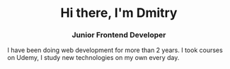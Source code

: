 <h1 align="center">Hi there, I'm Dmitry 
<h3 align="center">Junior Frontend Developer</h3>
<p font-size="24px">I have been doing web development for more than 2 years. I took courses on Udemy, I study new technologies on my own every day.</p>

<!--
**dimaldo86/dimaldo86** is a ✨ _special_ ✨ repository because its `README.md` (this file) appears on your GitHub profile.

Here are some ideas to get you started:

- 🔭 I’m currently working on ...
- 🌱 I’m currently learning ...
- 👯 I’m looking to collaborate on ...
- 🤔 I’m looking for help with ...
- 💬 Ask me about ...
- 📫 How to reach me: ...
- 😄 Pronouns: ...
- ⚡ Fun fact: ...
-->
